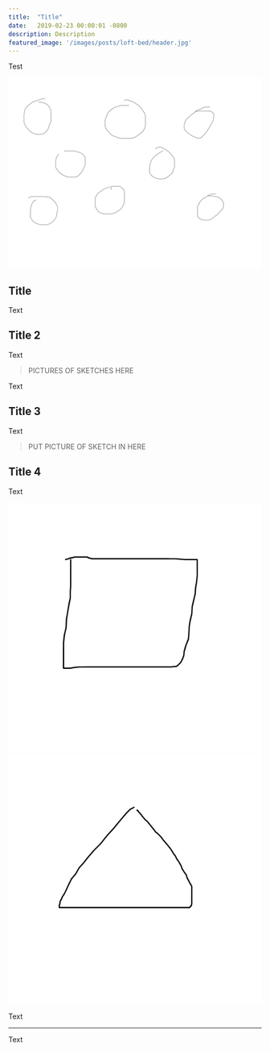 ```yaml
---
title:  "Title"
date:   2019-02-23 00:00:01 -0800
description: Description
featured_image: '/images/posts/loft-bed/header.jpg'
---
```

Test

![](/images/posts/loft-bed/completed.jpg)

## Title
Text

## Title 2
Text

> PICTURES OF SKETCHES HERE

Text

## Title 3
Text

> PUT PICTURE OF SKETCH IN HERE

## Title 4
Text

<div class="gallery" data-columns="2">
	<img src="/images/posts/loft-bed/sketchup1.png">
	<img src="/images/posts/loft-bed/sketchup2.png">
</div>

Text

---

Text